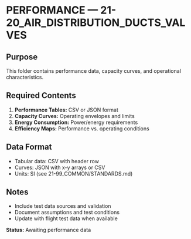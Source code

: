 # PERFORMANCE — 21-20_AIR_DISTRIBUTION_DUCTS_VALVES

## Purpose
This folder contains performance data, capacity curves, and operational characteristics.

## Required Contents
1. **Performance Tables:** CSV or JSON format
2. **Capacity Curves:** Operating envelopes and limits
3. **Energy Consumption:** Power/energy requirements
4. **Efficiency Maps:** Performance vs. operating conditions

## Data Format
- Tabular data: CSV with header row
- Curves: JSON with x-y arrays or CSV
- Units: SI (see 21-99_COMMON/STANDARDS.md)

## Notes
- Include test data sources and validation
- Document assumptions and test conditions
- Update with flight test data when available

**Status:** Awaiting performance data
